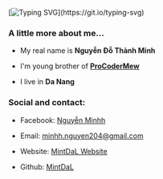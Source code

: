 [![Typing SVG](https://readme-typing-svg.herokuapp.com?color=%2336BCF7&size=25&vCenter=true&height=40&lines=Hi%2C+I'm+Mint+!;Welcome+to+my+Github+!)](https://git.io/typing-svg)



### A little more about me...

 - My real name is **Nguyễn Đỗ Thành Minh**

 - I'm young brother of **[ProCoderMew](https://github.com/ProCoderMew)**

 - I live in **Da Nang**


### Social and contact:

 - Facebook: [Nguyễn Minhh](https://facebook.com/MyNameIsMintDaL)

 -  Email: [minhh.nguyen204@gmail.com](mailto:minhh.nguyen204@gmail.com)
 
 - Website: [MintDaL Website](https://mint.bio.link)

 - Github: [MintDaL](https://glitch.com/MintDaL)


